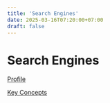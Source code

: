 ```yaml
---
title: 'Search Engines'
date: 2025-03-16T07:20:00+07:00
draft: false
---
```


# Search Engines

[Profile](./profile/)

[Key Concepts](./key-concepts/)
